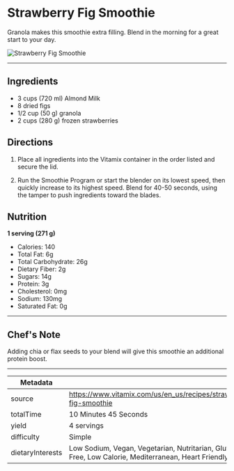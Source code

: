 # Strawberry Fig Smoothie

Granola makes this smoothie extra filling. Blend in the morning for a great start to your day.

![Strawberry Fig Smoothie](https://www.vitamix.com/content/dam/vitamix/migration/media/other/images/s/Strawberry-Fig-Smoothie-470x449.jpg)

---

## Ingredients

- 3 cups (720 ml) Almond Milk
- 8 dried figs
- 1/2 cup (50 g) granola
- 2 cups (280 g) frozen strawberries

## Directions

1. Place all ingredients into the Vitamix container in the order listed and secure the lid.

2. Run the Smoothie Program or start the blender on its lowest speed, then quickly increase to its highest speed. Blend for 40-50 seconds, using the tamper to push ingredients toward the blades.

## Nutrition

**1 serving (271 g)**

- Calories: 140
- Total Fat: 6g
- Total Carbohydrate: 26g
- Dietary Fiber: 2g
- Sugars: 14g
- Protein: 3g
- Cholesterol: 0mg
- Sodium: 130mg
- Saturated Fat: 0g

---

## Chef's Note

Adding chia or flax seeds to your blend will give this smoothie an additional protein boost.

---

| Metadata |  |
| --- | --- |
| source | https://www.vitamix.com/us/en_us/recipes/strawberry-fig-smoothie |
| totalTime | 10 Minutes 45 Seconds |
| yield | 4 servings |
| difficulty | Simple |
| dietaryInterests | Low Sodium, Vegan, Vegetarian, Nutritarian, Gluten-Free, Low Calorie, Mediterranean, Heart Friendly, Paleo |
